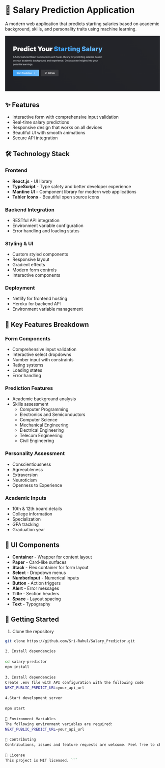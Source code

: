 # 🚀 Salary Prediction Application

A modern web application that predicts starting salaries based on academic background, skills, and personality traits using machine learning.

![Salary Predictor Screenshot](./public/main.png)

## ✨ Features

- Interactive form with comprehensive input validation
- Real-time salary predictions
- Responsive design that works on all devices
- Beautiful UI with smooth animations
- Secure API integration

## 🛠️ Technology Stack

### Frontend
- **React.js** - UI library
- **TypeScript** - Type safety and better developer experience
- **Mantine UI** - Component library for modern web applications
- **Tabler Icons** - Beautiful open source icons

### Backend Integration  
- RESTful API integration
- Environment variable configuration
- Error handling and loading states

### Styling & UI
- Custom styled components
- Responsive layout
- Gradient effects
- Modern form controls
- Interactive components

### Deployment
- Netlify for frontend hosting
- Heroku for backend API
- Environment variable management

## 🎯 Key Features Breakdown

### Form Components
- Comprehensive input validation
- Interactive select dropdowns
- Number input with constraints
- Rating systems
- Loading states
- Error handling

### Prediction Features
- Academic background analysis
- Skills assessment
    - Computer Programming
    - Electronics and Semiconductors  
    - Computer Science
    - Mechanical Engineering
    - Electrical Engineering
    - Telecom Engineering
    - Civil Engineering

### Personality Assessment
- Conscientiousness
- Agreeableness  
- Extraversion
- Neuroticism
- Openness to Experience

### Academic Inputs
- 10th & 12th board details
- College information
- Specialization
- GPA tracking
- Graduation year

## 🎨 UI Components

- **Container** - Wrapper for content layout
- **Paper** - Card-like surfaces
- **Stack** - Flex container for form layout
- **Select** - Dropdown menus
- **NumberInput** - Numerical inputs
- **Button** - Action triggers
- **Alert** - Error messages
- **Title** - Section headers
- **Space** - Layout spacing
- **Text** - Typography

## 🚀 Getting Started

1. Clone the repository
```bash
git clone https://github.com/Sri-Rahul/Salary_Predictor.git

2. Install dependencies

cd salary-predictor
npm install

3. Install dependencies
Create .env file with API configuration with the following code
NEXT_PUBLIC_PREDICT_URL=your_api_url

4.Start development server

npm start

📝 Environment Variables
The following environment variables are required:
NEXT_PUBLIC_PREDICT_URL=your_api_url

🤝 Contributing
Contributions, issues and feature requests are welcome. Feel free to check issues page if you want to contribute.

📜 License
This project is MIT licensed. ```
